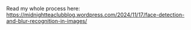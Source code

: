 Read my whole process here:
https://midnightteaclubblog.wordpress.com/2024/11/17/face-detection-and-blur-recognition-in-images/
